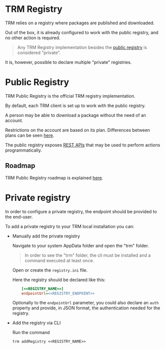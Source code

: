 # TRM Registry

TRM relies on a registry where packages are published and downloaded.

Out of the box, it is already configured to work with the public registry, and no other action is required.

> Any TRM Registry implementation besides the [public registry](https://trmregistry.com) is considered "private".

It is, however, possible to declare multiple "private" registries.

# Public Registry

TRM Public Registry is the official TRM registry implementation.

By default, each TRM client is set up to work with the public registry.

A person may be able to download a package without the need of an account.

Restrictions on the account are based on its plan. Differences between plans can be seen [here](https://trmregistry.com/#/plans).

The public registry exposes [REST APIs](registry/public/api.md) that may be used to perform actions programmatically.

## Roadmap

TRM Public Registry roadmap is explained [here](registry/public/roadmap.md).

# Private registry

In order to configure a private registry, the endpoint should be provided to the end-user.

To add a private registry to your TRM local installation you can:

- Manually add the private registry
    
    Navigate to your system AppData folder and open the "trm" folder.
    
    > In order to see the "trm" folder, the cli must be installed and a command executed at least once.
    
    Open or create the `registry.ini` file.
    
    Here the registry should be declared like this:
    
    ```ini
        [<<REGISTRY_NAME>>]
        endpointUrl=<<REGISTRY_ENDPOINT>>
    ```

    Optionally to the `endpointUrl` parameter, you could also declare an `auth` property and provide, in JSON format, the authentication needed for the registry.

- Add the registry via CLI

    Run the command

    `trm addRegistry <<REGISTRY_NAME>>`
